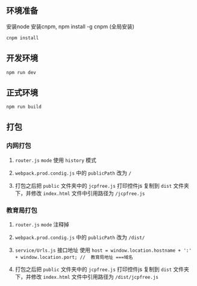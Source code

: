 ## 环境准备

安装node 安装cnpm, npm install -g cnpm (全局安装)

``` bash
cnpm install
```

## 开发环境

``` bash
npm run dev
```

## 正式环境

``` bash
npm run build
```

## 打包
### 内网打包
 1. `router.js` `mode` 使用 `history` 模式

 2. `webpack.prod.condig.js` 中的 `publicPath` 改为 `/`

 3. 打包之后把 `public` 文件夹中的 `jcpfree.js` 打印控件js 复制到 `dist` 文件夹下，并修改 `index.html` 文件中引用路径为 `/jcpfree.js`

### 教育局打包
  1. `router.js` `mode` 注释掉

  2. `webpack.prod.condig.js` 中的 `publicPath` 改为 `/dist/`

  3. `service/Urls.js` 接口地址 使用 `host = window.location.hostname + ':' + window.location.port; //  教育局地址 ===域名`

  4. 打包之后把 `public` 文件夹中的 `jcpfree.js` 打印控件js 复制到 `dist` 文件夹下，并修改 `index.html` 文件中引用路径为 `/dist/jcpfree.js`






